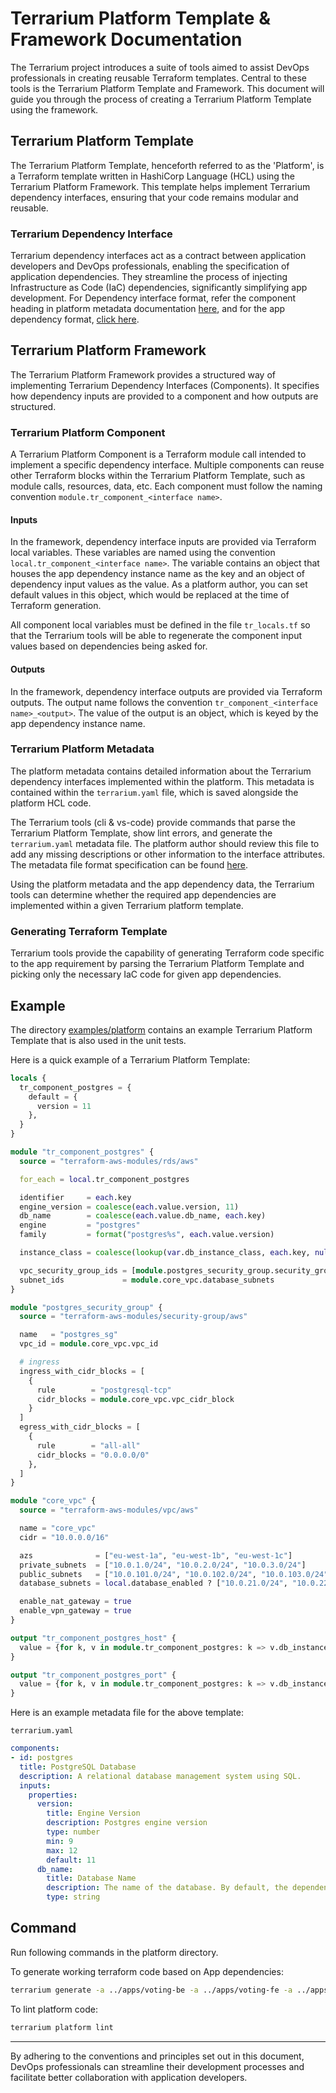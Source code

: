 # Terrarium Platform Template & Framework Documentation

The Terrarium project introduces a suite of tools aimed to assist DevOps professionals in creating reusable Terraform templates. Central to these tools is the Terrarium Platform Template and Framework. This document will guide you through the process of creating a Terrarium Platform Template using the framework.

## Terrarium Platform Template

The Terrarium Platform Template, henceforth referred to as the 'Platform', is a Terraform template written in HashiCorp Language (HCL) using the Terrarium Platform Framework. This template helps implement Terrarium dependency interfaces, ensuring that your code remains modular and reusable.

### Terrarium Dependency Interface

Terrarium dependency interfaces act as a contract between application developers and DevOps professionals, enabling the specification of application dependencies. They streamline the process of injecting Infrastructure as Code (IaC) dependencies, significantly simplifying app development. For Dependency interface format, refer the component heading in platform metadata documentation [here](../../src/pkg/metadata/platform), and for the app dependency format, [click here](../../src/pkg/metadata/app).

## Terrarium Platform Framework

The Terrarium Platform Framework provides a structured way of implementing Terrarium Dependency Interfaces (Components). It specifies how dependency inputs are provided to a component and how outputs are structured.

### Terrarium Platform Component

A Terrarium Platform Component is a Terraform module call intended to implement a specific dependency interface. Multiple components can reuse other Terraform blocks within the Terrarium Platform Template, such as module calls, resources, data, etc. Each component must follow the naming convention `module.tr_component_<interface name>`.

#### Inputs

In the framework, dependency interface inputs are provided via Terraform local variables. These variables are named using the convention `local.tr_component_<interface name>`. The variable contains an object that houses the app dependency instance name as the key and an object of dependency input values as the value. As a platform author, you can set default values in this object, which would be replaced at the time of Terraform generation.

All component local variables must be defined in the file `tr_locals.tf` so that the Terrarium tools will be able to regenerate the component input values based on dependencies being asked for.

#### Outputs

In the framework, dependency interface outputs are provided via Terraform outputs. The output name follows the convention `tr_component_<interface name>_<output>`. The value of the output is an object, which is keyed by the app dependency instance name.

### Terrarium Platform Metadata

The platform metadata contains detailed information about the Terrarium dependency interfaces implemented within the platform. This metadata is contained within the `terrarium.yaml` file, which is saved alongside the platform HCL code.

The Terrarium tools (cli & vs-code) provide commands that parse the Terrarium Platform Template, show lint errors, and generate the `terrarium.yaml` metadata file. The platform author should review this file to add any missing descriptions or other information to the interface attributes. The metadata file format specification can be found [here](../../src/pkg/metadata/platform).

Using the platform metadata and the app dependency data, the Terrarium tools can determine whether the required app dependencies are implemented within a given Terrarium platform template.

### Generating Terraform Template

Terrarium tools provide the capability of generating Terraform code specific to the app requirement by parsing the Terrarium Platform Template and picking only the necessary IaC code for given app dependencies.

## Example

The directory [examples/platform](.) contains an example Terrarium Platform Template that is also used in the unit tests.

Here is a quick example of a Terrarium Platform Template:

```tf
locals {
  tr_component_postgres = {
    default = {
      version = 11
    },
  }
}

module "tr_component_postgres" {
  source = "terraform-aws-modules/rds/aws"

  for_each = local.tr_component_postgres

  identifier     = each.key
  engine_version = coalesce(each.value.version, 11)
  db_name        = coalesce(each.value.db_name, each.key)
  engine         = "postgres"
  family         = format("postgres%s", each.value.version)

  instance_class = coalesce(lookup(var.db_instance_class, each.key, null), var.all_db_instance_class)

  vpc_security_group_ids = [module.postgres_security_group.security_group_id]
  subnet_ids             = module.core_vpc.database_subnets
}

module "postgres_security_group" {
  source = "terraform-aws-modules/security-group/aws"

  name   = "postgres_sg"
  vpc_id = module.core_vpc.vpc_id

  # ingress
  ingress_with_cidr_blocks = [
    {
      rule        = "postgresql-tcp"
      cidr_blocks = module.core_vpc.vpc_cidr_block
    }
  ]
  egress_with_cidr_blocks = [
    {
      rule        = "all-all"
      cidr_blocks = "0.0.0.0/0"
    },
  ]
}

module "core_vpc" {
  source = "terraform-aws-modules/vpc/aws"

  name = "core_vpc"
  cidr = "10.0.0.0/16"

  azs              = ["eu-west-1a", "eu-west-1b", "eu-west-1c"]
  private_subnets  = ["10.0.1.0/24", "10.0.2.0/24", "10.0.3.0/24"]
  public_subnets   = ["10.0.101.0/24", "10.0.102.0/24", "10.0.103.0/24"]
  database_subnets = local.database_enabled ? ["10.0.21.0/24", "10.0.22.0/24", "10.0.23.0/24"] : []

  enable_nat_gateway = true
  enable_vpn_gateway = true
}

output "tr_component_postgres_host" {
  value = {for k, v in module.tr_component_postgres: k => v.db_instance_address}
}

output "tr_component_postgres_port" {
  value = {for k, v in module.tr_component_postgres: k => v.db_instance_port}
}
```

Here is an example metadata file for the above template:

`terrarium.yaml`

```yaml
components:
- id: postgres
  title: PostgreSQL Database
  description: A relational database management system using SQL.
  inputs:
    properties:
      version:
        title: Engine Version
        description: Postgres engine version
        type: number
        min: 9
        max: 12
        default: 11
      db_name:
        title: Database Name
        description: The name of the database. By default, the dependency name is used.
        type: string
```

## Command

Run following commands in the platform directory.

To generate working terraform code based on App dependencies:

```sh
terrarium generate -a ../apps/voting-be -a ../apps/voting-fe -a ../apps/voting-worker
```

To lint platform code:

```sh
terrarium platform lint
```

---

By adhering to the conventions and principles set out in this document, DevOps professionals can streamline their development processes and facilitate better collaboration with application developers.
